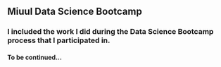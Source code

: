 ## Miuul Data Science Bootcamp
### I included the work I did during the Data Science Bootcamp process that I participated in.
#### To be continued...

